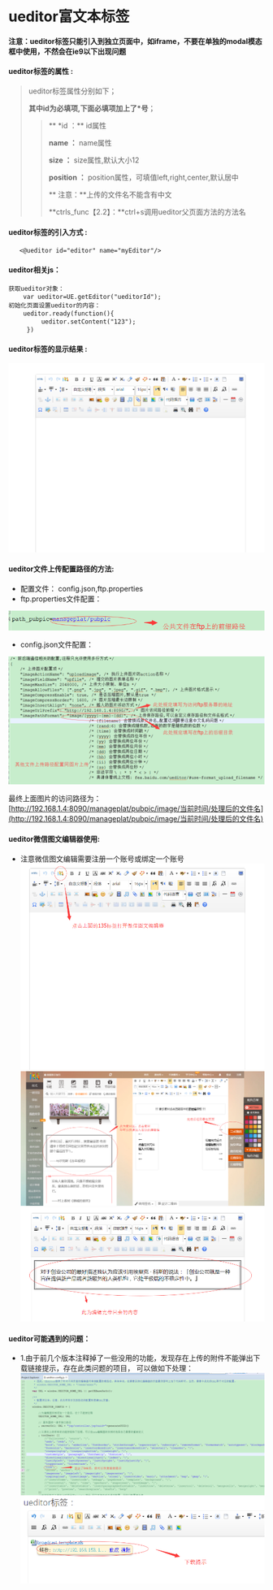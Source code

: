 # ueditor**富文本标签**

#### 注意：ueditor标签只能引入到独立页面中，如iframe，不要在单独的modal模态框中使用，不然会在ie9以下出现问题

#### ueditor**标签的属性 :**

> ueditor标签属性分别如下；
>
> **其中id为必填项,下面必填项加上了\*号**；
>
> > ** \*id ：** id属性
> >
> > **name ：** name属性
> >
> > **size ：** size属性,默认大小12
> >
> > **position ：** position属性，可填值left,right,center,默认居中
> >
> > ** 注意：**上传的文件名不能含有中文
> >
> > **ctrls\_func【2.2】：**ctrl+s调用ueditor父页面方法的方法名

#### ueditor标签的引入方式 :

```
   <@ueditor id="editor" name="myEditor"/>
```

#### ueditor相关js：

```
获取ueditor对象：
    var ueditor=UE.getEditor("ueditorId");
初始化页面设置ueditor的内容：
    ueditor.ready(function(){
         ueditor.setContent("123");
     })
```

#### ueditor标签的显示结果 :

![](/assets/ueditor.png)

#### ueditor文件上传配置路径的方法:

* 配置文件： config.json,ftp.properties
* ftp.properties文件配置：

![](/assets/ueditor_pubpath.png)

* config.json文件配置：

![](/assets/ueditor_pubpath2.png)

最终上面图片的访问路径为：[http://192.168.1.4:8090/manageplat/pubpic/image/当前时间/处理后的文件名](http://192.168.1.4:8090/manageplat/pubpic/image/当前时间/处理后的文件名)

#### ueditor微信图文编辑器使用:

* 注意微信图文编辑需要注册一个账号或绑定一个账号
  ![](/assets/ueditor_weixin.png)
  ![](/assets/ueditor_weixin2.png)
  ![](/assets/ueditor_weixin3.png)

#### ueditor可能遇到的问题：

* 1.由于前几个版本注释掉了一些没用的功能，发现存在上传的附件不能弹出下载链接提示，存在此类问题的项目，
  可以做如下处理：
  ![](/assets/ueditor_ques1.png)
  ![](/assets/ueditor_ques2.png)



